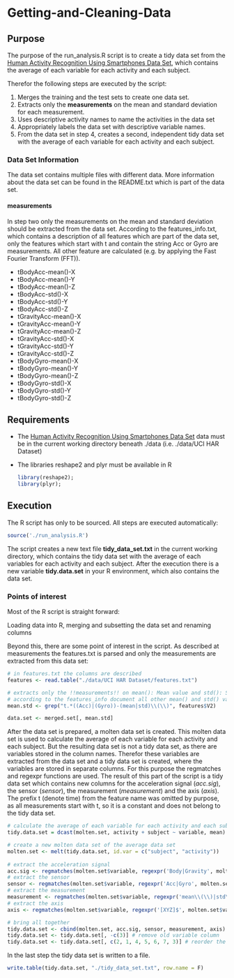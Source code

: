 # Getting-and-Cleaning-Data

## Purpose
The purpose of the run_analysis.R script is to create a tidy data set from the
[Human Activity Recognition Using Smartphones Data Set](https://archive.ics.uci.edu/ml/datasets/Human+Activity+Recognition+Using+Smartphones), 
which contains the average of each variable for each activity and each subject.

Therefor the following steps are executed by the script:

1. Merges the training and the test sets to create one data set.
2. Extracts only the **measurements** on the mean and standard deviation for each measurement. 
3. Uses descriptive activity names to name the activities in the data set
4. Appropriately labels the data set with descriptive variable names. 
5. From the data set in step 4, creates a second, independent tidy data set with the 
average of each variable for each activity and each subject.

### Data Set Information
The data set contains multiple files with different data. More information about the data 
set can be found in the README.txt which is part of the data set.

#### measurements
In step two only the measurements on the mean and standard deviation should be extracted
from the data set. According to the features_info.txt, which contains a description of 
all features which are part of the data set, only the features which start with t and 
contain the string Acc or Gyro are measurements. All other feature are calculated (e.g.
by applying the Fast Fourier Transform (FFT)). 
* tBodyAcc-mean()-X
* tBodyAcc-mean()-Y
* tBodyAcc-mean()-Z
* tBodyAcc-std()-X
* tBodyAcc-std()-Y
* tBodyAcc-std()-Z
* tGravityAcc-mean()-X
* tGravityAcc-mean()-Y
* tGravityAcc-mean()-Z
* tGravityAcc-std()-X
* tGravityAcc-std()-Y
* tGravityAcc-std()-Z
* tBodyGyro-mean()-X
* tBodyGyro-mean()-Y
* tBodyGyro-mean()-Z
* tBodyGyro-std()-X
* tBodyGyro-std()-Y
* tBodyGyro-std()-Z


## Requirements
* The 
[Human Activity Recognition Using Smartphones Data Set](https://archive.ics.uci.edu/ml/datasets/Human+Activity+Recognition+Using+Smartphones) 
data must be in the current working directory beneath ./data (i.e. ./data/UCI HAR Dataset)
* The libraries reshape2 and plyr must be available in R  

   ```R
   library(reshape2);
   library(plyr);
   ```

## Execution
The R script has only to be sourced. All steps are executed automatically:
```R
source('./run_analysis.R')
```
The script creates a new text file **tidy_data_set.txt** in the current working directory, 
which contains the tidy data set with the average of each variables for each activity 
and each subject. After the execution there is a new variable **tidy.data.set** in your 
R environment, which also contains the data set.

### Points of interest
Most of the R script is straight forward: 

Loading data into R, merging and subsetting the data set and renaming columns

Beyond this, there are some point of interest in the script. As described at measurements 
the features.txt is parsed and only the measurements are extracted from this data set:
```R
# in features.txt the columns are described
features <- read.table("./data/UCI HAR Dataset/features.txt")

# extracts only the !!measurements!! on mean(): Mean value and std(): Standard deviation
# according to the features_info document all other mean() and std() values are calculated
mean.std <- grep("t.*((Acc)|(Gyro))-(mean|std)\\(\\)", features$V2)

data.set <- merged.set[, mean.std]
```

After the data set is prepared, a molten data set is created. This molten data set is used
to calculate the average of each variable for each activity and each subject. 
But the resulting data set is not a tidy data set, as there are variables stored in the 
column names. Therefor these variables are extracted from the data set and a tidy data 
set is created, where the variables are stored in separate columns. For this purpose 
the regmatches and regexpr functions are used. The result of this part of the script is 
a tidy data set which contains new columns for the acceleration signal (*acc.sig*), the 
sensor (*sensor*), the measurement (*measurement*) and the axis (*axis*). The prefix t 
(denote time) from the feature name was omitted by purpose, as all measurements start 
with t, so it is a constant and does not belong to the tidy data set.

```R
# calculate the average of each variable for each activity and each subject
tidy.data.set = dcast(molten.set, activity + subject ~ variable, mean)

# create a new molten data set of the average data set
molten.set <- melt(tidy.data.set, id.var = c("subject", "activity"))
						
# extract the acceleration signal
acc.sig <- regmatches(molten.set$variable, regexpr('Body|Gravity', molten.set$variable)) 
# extract the sensor
sensor <- regmatches(molten.set$variable, regexpr('Acc|Gyro', molten.set$variable))
# extract the measurement
measurement <- regmatches(molten.set$variable, regexpr('mean\\(\\)|std\\(\\)', molten.set$variable))
# extract the axis
axis <- regmatches(molten.set$variable, regexpr('[XYZ]$', molten.set$variable))

# bring all together
tidy.data.set <- cbind(molten.set, acc.sig, sensor, measurement, axis)
tidy.data.set <- tidy.data.set[, -c(3)] # remove old variable column
tidy.data.set <- tidy.data.set[, c(2, 1, 4, 5, 6, 7, 3)] # reorder the tidy data set
```

In the last step the tidy data set is written to a file.
```R
write.table(tidy.data.set, "./tidy_data_set.txt", row.name = F)
```